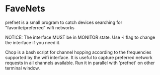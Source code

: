 # FaveNets 
prefnet is a small program to catch devices searching for "favorite/preferred" wifi networks 

NOTICE: The interface MUST be in MONITOR state. 
        Use -i flag to change the interface if you need it. 


Chop is a bash script for channel hopping according to the frequencies supported by the wifi interface. 
It is useful to capture preferred network requests in all channels available. 
Run it in parallel with 'prefnet' on other terminal window.




